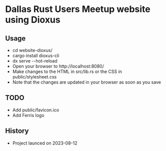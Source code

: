 # Dallas Rust Users Meetup website using Dioxus

## Usage

- cd website-dioxus/
- cargo install dioxus-cli
- dx serve --hot-reload
- Open your browser to http://localhost:8080/
- Make changes to the HTML in src/lib.rs or the CSS in public/stylesheet.css
- Note that the changes are updated in your browser as soon as you save

## TODO

- Add public/favicon.ico
- Add Ferris logo

## History
- Project launced on 2023-08-12
